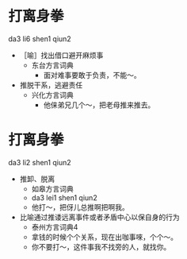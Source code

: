 # 打离身拳
da3 li6 shen1 qiun2
+ ［喻］找出借口避开麻烦事
  * 东台方言词典
    - 面对难事要敢于负责，不能～。
+ 推脱干系，逃避责任
  * 兴化方言词典
    - 他俫弟兄几个～，把老母推来推去。

# 打离身拳
da3 li2 shen1 qiun2
+ 推卸、脱离
  * 如皋方言词典
  + da3 lei1 shen1 qiun2
  - 他打～，把伢儿总推啊把啊我。
+ 比喻通过推诿远离事件或者矛盾中心以保自身的行为
  * 泰州方言词典4
  - 拿钱的时候个个关系，现在出咖事唻，个个～。
  - 你不要打～，这件事我不找旁的人，就找你。

